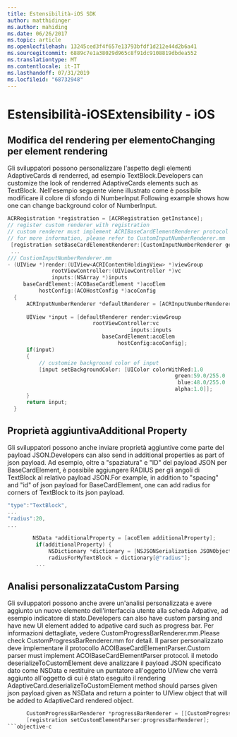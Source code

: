 ```yaml
---
title: Estensibilità-iOS SDK
author: matthidinger
ms.author: mahiding
ms.date: 06/26/2017
ms.topic: article
ms.openlocfilehash: 13245ced3f4f657e13793bfdf1d212e44d2b6a41
ms.sourcegitcommit: 6889c7e1a38029d965c8f91dc9108819dbdea552
ms.translationtype: MT
ms.contentlocale: it-IT
ms.lasthandoff: 07/31/2019
ms.locfileid: "68732948"
---
```

# <a name="extensibility---ios"></a><span data-ttu-id="5d5ce-102">Estensibilità-iOS</span><span class="sxs-lookup"><span data-stu-id="5d5ce-102">Extensibility - iOS</span></span>

## <a name="changing-per-element-rendering"></a><span data-ttu-id="5d5ce-103">Modifica del rendering per elemento</span><span class="sxs-lookup"><span data-stu-id="5d5ce-103">Changing per element rendering</span></span>

<span data-ttu-id="5d5ce-104">Gli sviluppatori possono personalizzare l'aspetto degli elementi AdaptiveCards di renderred, ad esempio TextBlock.</span><span class="sxs-lookup"><span data-stu-id="5d5ce-104">Developers can customize the look of renderred AdaptiveCards elements such as TextBlock.</span></span>
<span data-ttu-id="5d5ce-105">Nell'esempio seguente viene illustrato come è possibile modificare il colore di sfondo di NumberInput.</span><span class="sxs-lookup"><span data-stu-id="5d5ce-105">Following example shows how one can change background color of NumberInput.</span></span>

```objective-c
ACRRegistration *registration = [ACRRegistration getInstance];
// register custom renderer with registration
// custom renderer must implement ACRIBaseCardElementRenderer protocol
// for more information, please refer to CustomInputNumberRenderer.mm
 [registration setBaseCardElementRenderer:[CustomInputNumberRenderer getInstance] cardElementType:ACRNumberInput];
 ...
/// CustiomInputNumberRenderer.mm
- (UIView *)render:(UIView<ACRIContentHoldingView> *)viewGroup
              rootViewController:(UIViewController *)vc
              inputs:(NSArray *)inputs
     baseCardElement:(ACOBaseCardElement *)acoElem
          hostConfig:(ACOHostConfig *)acoConfig
  {
      ACRInputNumberRenderer *defaultRenderer = [ACRInputNumberRenderer getInstance];
 
      UIView *input = [defaultRenderer render:viewGroup
                           rootViewController:vc
                                       inputs:inputs
                              baseCardElement:acoElem
                                   hostConfig:acoConfig];
      if(input)
      {   
          // customize background color of input
          [input setBackgroundColor: [UIColor colorWithRed:1.0
                                                     green:59.0/255.0
                                                      blue:48.0/255.0
                                                     alpha:1.0]];
      }
      return input;
  }
  ```

 ## <a name="additional-property"></a><span data-ttu-id="5d5ce-106">Proprietà aggiuntiva</span><span class="sxs-lookup"><span data-stu-id="5d5ce-106">Additional Property</span></span>

 <span data-ttu-id="5d5ce-107">Gli sviluppatori possono anche inviare proprietà aggiuntive come parte del payload JSON.</span><span class="sxs-lookup"><span data-stu-id="5d5ce-107">Developers can also send in additional properties as part of json payload.</span></span>
<span data-ttu-id="5d5ce-108">Ad esempio, oltre a "spaziatura" e "ID" del payload JSON per BaseCardElement, è possibile aggiungere RADIUS per gli angoli di TextBlock al relativo payload JSON.</span><span class="sxs-lookup"><span data-stu-id="5d5ce-108">For example, in addition to "spacing" and "id" of json payload for BaseCardElement, one can add radius for corners of TextBlock to its json payload.</span></span>

 ```objective-c
 "type":"TextBlock",
 ...
 "radius":20,
 ...
 ```

 ```objective-c
         NSData *additionalProperty = [acoElem additionalProperty];
          if(additionalProperty) {
              NSDictionary *dictionary = [NSJSONSerialization JSONObjectWithData:additionalProperty options:NSJSONReadingMutableLeaves error:nil];
              radiusForMyTextBlock = dictionary[@"radius"];
          ...
```
 ## <a name="custom-parsing"></a><span data-ttu-id="5d5ce-109">Analisi personalizzata</span><span class="sxs-lookup"><span data-stu-id="5d5ce-109">Custom Parsing</span></span>

<span data-ttu-id="5d5ce-110">Gli sviluppatori possono anche avere un'analisi personalizzata e avere aggiunto un nuovo elemento dell'interfaccia utente alla scheda Adpative, ad esempio indicatore di stato.</span><span class="sxs-lookup"><span data-stu-id="5d5ce-110">Developers can also have custom parsing and have new UI element added to adpative card such as progress bar.</span></span> <span data-ttu-id="5d5ce-111">Per informazioni dettagliate, vedere CustomProgressBarRenderer.mm.</span><span class="sxs-lookup"><span data-stu-id="5d5ce-111">Please check CustomProgressBarRenderer.mm for detail.</span></span>
<span data-ttu-id="5d5ce-112">Il parser personalizzato deve implementare il protocollo ACOIBaseCardElementParser.</span><span class="sxs-lookup"><span data-stu-id="5d5ce-112">Custom parser must implement ACOIBaseCardElementParser protocol.</span></span> <span data-ttu-id="5d5ce-113">il metodo deserializeToCustomElement deve analizzare il payload JSON specificato dato come NSData e restituire un puntatore all'oggetto UIView che verrà aggiunto all'oggetto di cui è stato eseguito il rendering AdaptiveCard.</span><span class="sxs-lookup"><span data-stu-id="5d5ce-113">deserializeToCustomElement method should parses given json payload given as NSData and return a pointer to UIView object that will be added to AdaptiveCard rendered object.</span></span>

```objective-c
      CustomProgressBarRenderer *progressBarRenderer = [[CustomProgressBarRenderer alloc] init];
      [registration setCustomElementParser:progressBarRenderer];
```objective-c